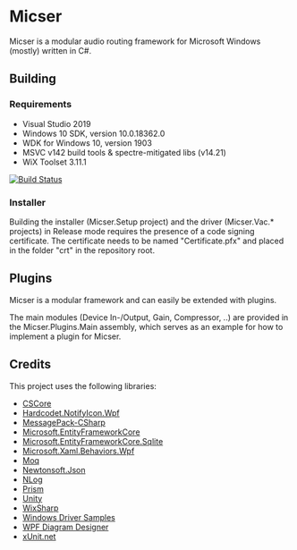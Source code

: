 # MicserMicser is a modular audio routing framework for Microsoft Windows (mostly) written in C#.## Building### Requirements* Visual Studio 2019 * Windows 10 SDK, version 10.0.18362.0 * WDK for Windows 10, version 1903 * MSVC v142 build tools & spectre-mitigated libs (v14.21)* WiX Toolset 3.11.1[![Build Status](https://dev.azure.com/loreggia/micser/_apis/build/status/micser%20CI?branchName=master)](https://dev.azure.com/loreggia/micser/_build/latest?definitionId=4&branchName=master)### InstallerBuilding the installer (Micser.Setup project) and the driver (Micser.Vac.* projects) in Release mode requires the presence of a code signing certificate.The certificate needs to be named "Certificate.pfx" and placed in the folder "crt" in the repository root.## PluginsMicser is a modular framework and can easily be extended with plugins.The main modules (Device In-/Output, Gain, Compressor, ..) are provided in the Micser.Plugins.Main assembly, which serves as an example for how to implement a plugin for Micser.## CreditsThis project uses the following libraries:* [CSCore](https://github.com/filoe/cscore)* [Hardcodet.NotifyIcon.Wpf](http://www.hardcodet.net/wpf-notifyicon)* [MessagePack-CSharp](https://github.com/neuecc/MessagePack-CSharp)* [Microsoft.EntityFrameworkCore](https://docs.microsoft.com/ef/core/)* [Microsoft.EntityFrameworkCore.Sqlite](https://docs.microsoft.com/ef/core/)* [Microsoft.Xaml.Behaviors.Wpf](https://github.com/Microsoft/XamlBehaviorsWpf)* [Moq](https://github.com/moq/moq4)* [Newtonsoft.Json](https://www.newtonsoft.com/json)* [NLog](https://nlog-project.org/)* [Prism](https://github.com/PrismLibrary/Prism)* [Unity](https://github.com/unitycontainer/unity)* [WixSharp](https://github.com/oleg-shilo/wixsharp)* [Windows Driver Samples](https://github.com/Microsoft/Windows-driver-samples)* [WPF Diagram Designer](https://www.codeproject.com/Articles/22952/WPF-Diagram-Designer-Part-1)* [xUnit.net](https://github.com/xunit/xunit)